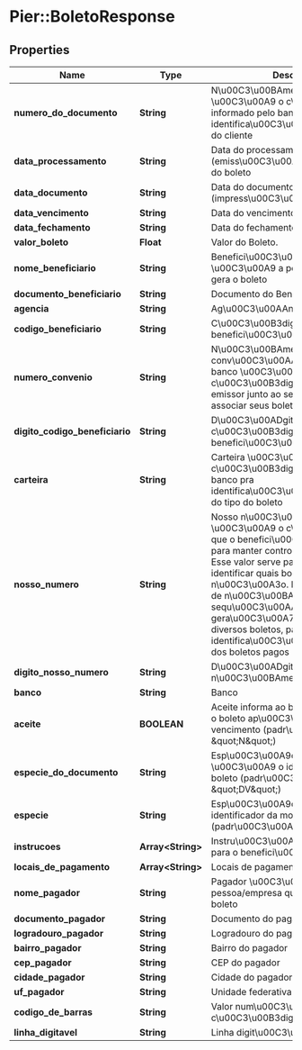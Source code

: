 # Pier::BoletoResponse

## Properties
Name | Type | Description | Notes
------------ | ------------- | ------------- | -------------
**numero_do_documento** | **String** | N\u00C3\u00BAmero do documento \u00C3\u00A9 o c\u00C3\u00B3digo informado pelo banco para identifica\u00C3\u00A7\u00C3\u00A3o do cliente | [optional] 
**data_processamento** | **String** | Data do processamento (emiss\u00C3\u00A3o ou faturamento) do boleto | [optional] 
**data_documento** | **String** | Data do documento (impress\u00C3\u00A3o) | [optional] 
**data_vencimento** | **String** | Data do vencimento | [optional] 
**data_fechamento** | **String** | Data do fechamento | [optional] 
**valor_boleto** | **Float** | Valor do Boleto. | [optional] 
**nome_beneficiario** | **String** | Benefici\u00C3\u00A1rio \u00C3\u00A9 a pessoa/empresa que gera o boleto | [optional] 
**documento_beneficiario** | **String** | Documento do Beneficiario. | [optional] 
**agencia** | **String** | Ag\u00C3\u00AAncia. | [optional] 
**codigo_beneficiario** | **String** | C\u00C3\u00B3digo do benefici\u00C3\u00A1rio | [optional] 
**numero_convenio** | **String** | N\u00C3\u00BAmero do conv\u00C3\u00AAnio fornecido pelo banco \u00C3\u00A9 o c\u00C3\u00B3digo que identifica um emissor junto ao seu banco para associar seus boletos. | [optional] 
**digito_codigo_beneficiario** | **String** | D\u00C3\u00ADgito do c\u00C3\u00B3digo do benefici\u00C3\u00A1rio | [optional] 
**carteira** | **String** | Carteira \u00C3\u00A9 o c\u00C3\u00B3digo informado pelo banco pra identifica\u00C3\u00A7\u00C3\u00A3o do tipo do boleto | [optional] 
**nosso_numero** | **String** | Nosso n\u00C3\u00BAmero \u00C3\u00A9 o c\u00C3\u00B3digo que o benefici\u00C3\u00A1rio escolhe para manter controle sobre seus boletos. Esse valor serve para o cedente identificar quais boletos foram pagos ou n\u00C3\u00A3o. Recomenda-se o uso de n\u00C3\u00BAmeros sequ\u00C3\u00AAnciais, na gera\u00C3\u00A7\u00C3\u00A3o de diversos boletos, para facilitar a identifica\u00C3\u00A7\u00C3\u00A3o dos boletos pagos | [optional] 
**digito_nosso_numero** | **String** | D\u00C3\u00ADgito do nosso n\u00C3\u00BAmero | [optional] 
**banco** | **String** | Banco | [optional] 
**aceite** | **BOOLEAN** | Aceite informa ao banco se deve aceitar o boleto ap\u00C3\u00B3s a data de vencimento (padr\u00C3\u00A3o: \&quot;N\&quot;) | [optional] 
**especie_do_documento** | **String** | Esp\u00C3\u00A9cie do documento \u00C3\u00A9 o identificador do tipo de boleto (padr\u00C3\u00A3o: \&quot;DV\&quot;) | [optional] 
**especie** | **String** | Esp\u00C3\u00A9cie \u00C3\u00A9 o identificador da moeda do boleto (padr\u00C3\u00A3o: \&quot;R$\&quot;) | [optional] 
**instrucoes** | **Array&lt;String&gt;** | Instru\u00C3\u00A7\u00C3\u00B5es para o benefici\u00C3\u00A1rio | [optional] 
**locais_de_pagamento** | **Array&lt;String&gt;** | Locais de pagamento | [optional] 
**nome_pagador** | **String** | Pagador \u00C3\u00A9 a pessoa/empresa que deve pagar o boleto | [optional] 
**documento_pagador** | **String** | Documento do pagador (CPF ou CNPJ) | [optional] 
**logradouro_pagador** | **String** | Logradouro do pagador | [optional] 
**bairro_pagador** | **String** | Bairro do pagador | [optional] 
**cep_pagador** | **String** | CEP do pagador | [optional] 
**cidade_pagador** | **String** | Cidade do pagador | [optional] 
**uf_pagador** | **String** | Unidade federativa do pagador | [optional] 
**codigo_de_barras** | **String** | Valor num\u00C3\u00A9rico do c\u00C3\u00B3digo de barras | [optional] 
**linha_digitavel** | **String** | Linha digit\u00C3\u00A1vel formatada | [optional] 


